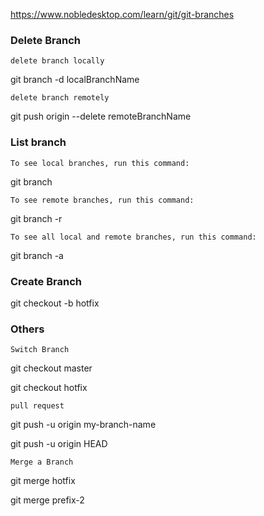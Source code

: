 https://www.nobledesktop.com/learn/git/git-branches

### Delete Branch

`delete branch locally`

git branch -d localBranchName

`delete branch remotely`

git push origin --delete remoteBranchName

### List branch

`To see local branches, run this command:`

git branch

`To see remote branches, run this command:`

git branch -r

`To see all local and remote branches, run this command:`

git branch -a

### Create Branch

git checkout -b hotfix


### Others

`Switch Branch`

git checkout master

git checkout hotfix

`pull request`

git push -u origin my-branch-name

git push -u origin HEAD

`Merge a Branch`

git merge hotfix

git merge prefix-2